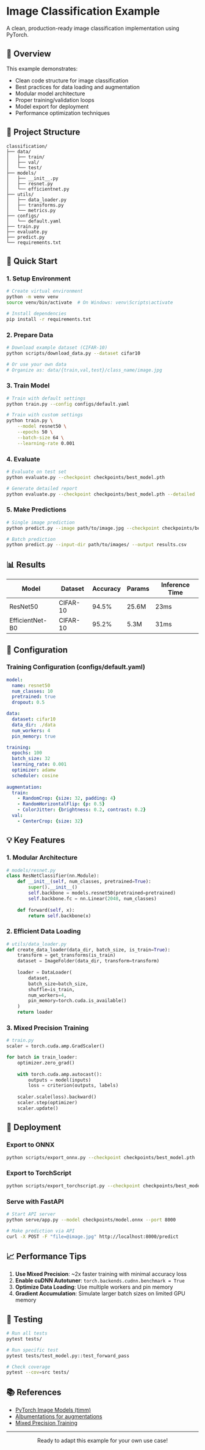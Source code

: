 # Image Classification Example

A clean, production-ready image classification implementation using PyTorch.

## 🎯 Overview

This example demonstrates:
- Clean code structure for image classification
- Best practices for data loading and augmentation
- Modular model architecture
- Proper training/validation loops
- Model export for deployment
- Performance optimization techniques

## 📁 Project Structure

```
classification/
├── data/
│   ├── train/
│   ├── val/
│   └── test/
├── models/
│   ├── __init__.py
│   ├── resnet.py
│   └── efficientnet.py
├── utils/
│   ├── data_loader.py
│   ├── transforms.py
│   └── metrics.py
├── configs/
│   └── default.yaml
├── train.py
├── evaluate.py
├── predict.py
└── requirements.txt
```

## 🚀 Quick Start

### 1. Setup Environment

```bash
# Create virtual environment
python -m venv venv
source venv/bin/activate  # On Windows: venv\Scripts\activate

# Install dependencies
pip install -r requirements.txt
```

### 2. Prepare Data

```bash
# Download example dataset (CIFAR-10)
python scripts/download_data.py --dataset cifar10

# Or use your own data
# Organize as: data/{train,val,test}/class_name/image.jpg
```

### 3. Train Model

```bash
# Train with default settings
python train.py --config configs/default.yaml

# Train with custom settings
python train.py \
    --model resnet50 \
    --epochs 50 \
    --batch-size 64 \
    --learning-rate 0.001
```

### 4. Evaluate

```bash
# Evaluate on test set
python evaluate.py --checkpoint checkpoints/best_model.pth

# Generate detailed report
python evaluate.py --checkpoint checkpoints/best_model.pth --detailed
```

### 5. Make Predictions

```bash
# Single image prediction
python predict.py --image path/to/image.jpg --checkpoint checkpoints/best_model.pth

# Batch prediction
python predict.py --input-dir path/to/images/ --output results.csv
```

## 📊 Results

| Model | Dataset | Accuracy | Params | Inference Time |
|-------|---------|----------|---------|----------------|
| ResNet50 | CIFAR-10 | 94.5% | 25.6M | 23ms |
| EfficientNet-B0 | CIFAR-10 | 95.2% | 5.3M | 31ms |

## 🔧 Configuration

### Training Configuration (configs/default.yaml)

```yaml
model:
  name: resnet50
  num_classes: 10
  pretrained: true
  dropout: 0.5

data:
  dataset: cifar10
  data_dir: ./data
  num_workers: 4
  pin_memory: true

training:
  epochs: 100
  batch_size: 32
  learning_rate: 0.001
  optimizer: adamw
  scheduler: cosine
  
augmentation:
  train:
    - RandomCrop: {size: 32, padding: 4}
    - RandomHorizontalFlip: {p: 0.5}
    - ColorJitter: {brightness: 0.2, contrast: 0.2}
  val:
    - CenterCrop: {size: 32}
```

## 💡 Key Features

### 1. Modular Architecture

```python
# models/resnet.py
class ResNetClassifier(nn.Module):
    def __init__(self, num_classes, pretrained=True):
        super().__init__()
        self.backbone = models.resnet50(pretrained=pretrained)
        self.backbone.fc = nn.Linear(2048, num_classes)
        
    def forward(self, x):
        return self.backbone(x)
```

### 2. Efficient Data Loading

```python
# utils/data_loader.py
def create_data_loader(data_dir, batch_size, is_train=True):
    transform = get_transforms(is_train)
    dataset = ImageFolder(data_dir, transform=transform)
    
    loader = DataLoader(
        dataset,
        batch_size=batch_size,
        shuffle=is_train,
        num_workers=4,
        pin_memory=torch.cuda.is_available()
    )
    return loader
```

### 3. Mixed Precision Training

```python
# train.py
scaler = torch.cuda.amp.GradScaler()

for batch in train_loader:
    optimizer.zero_grad()
    
    with torch.cuda.amp.autocast():
        outputs = model(inputs)
        loss = criterion(outputs, labels)
    
    scaler.scale(loss).backward()
    scaler.step(optimizer)
    scaler.update()
```

## 🚀 Deployment

### Export to ONNX

```bash
python scripts/export_onnx.py --checkpoint checkpoints/best_model.pth
```

### Export to TorchScript

```bash
python scripts/export_torchscript.py --checkpoint checkpoints/best_model.pth
```

### Serve with FastAPI

```bash
# Start API server
python serve/app.py --model checkpoints/model.onnx --port 8000

# Make prediction via API
curl -X POST -F "file=@image.jpg" http://localhost:8000/predict
```

## 📈 Performance Tips

1. **Use Mixed Precision**: ~2x faster training with minimal accuracy loss
2. **Enable cuDNN Autotuner**: `torch.backends.cudnn.benchmark = True`
3. **Optimize Data Loading**: Use multiple workers and pin memory
4. **Gradient Accumulation**: Simulate larger batch sizes on limited GPU memory

## 🧪 Testing

```bash
# Run all tests
pytest tests/

# Run specific test
pytest tests/test_model.py::test_forward_pass

# Check coverage
pytest --cov=src tests/
```

## 📚 References

- [PyTorch Image Models (timm)](https://github.com/rwightman/pytorch-image-models)
- [Albumentations for augmentations](https://github.com/albumentations-team/albumentations)
- [Mixed Precision Training](https://pytorch.org/docs/stable/amp.html)

---

<div align="center">
  <p>Ready to adapt this example for your own use case!</p>
</div>